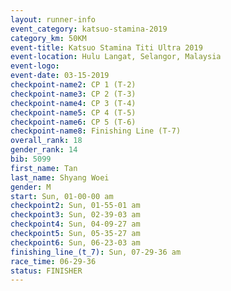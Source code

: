 ```yaml
---
layout: runner-info 
event_category: katsuo-stamina-2019 
category_km: 50KM 
event-title: Katsuo Stamina Titi Ultra 2019 
event-location: Hulu Langat, Selangor, Malaysia 
event-logo: 
event-date: 03-15-2019 
checkpoint-name2: CP 1 (T-2) 
checkpoint-name3: CP 2 (T-3) 
checkpoint-name4: CP 3 (T-4) 
checkpoint-name5: CP 4 (T-5) 
checkpoint-name6: CP 5 (T-6) 
checkpoint-name8: Finishing Line (T-7) 
overall_rank: 18
gender_rank: 14
bib: 5099
first_name: Tan
last_name: Shyang Woei
gender: M
start: Sun, 01-00-00 am
checkpoint2: Sun, 01-55-01 am
checkpoint3: Sun, 02-39-03 am
checkpoint4: Sun, 04-09-27 am
checkpoint5: Sun, 05-35-27 am
checkpoint6: Sun, 06-23-03 am
finishing_line_(t_7): Sun, 07-29-36 am
race_time: 06-29-36
status: FINISHER
---
```

